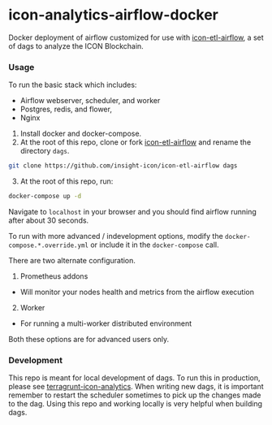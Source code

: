 # icon-analytics-airflow-docker

Docker deployment of airflow customized for use with [icon-etl-airflow](https://github.com/insight-icon/icon-etl-airflow), a set of dags to analyze the ICON Blockchain.

### Usage

To run the basic stack which includes:
- Airflow webserver, scheduler, and worker
- Postgres, redis, and flower, 
- Nginx

1. Install docker and docker-compose.  
2. At the root of this repo, clone or fork [icon-etl-airflow](https://github.com/insight-icon/icon-etl-airflow) and rename the directory `dags`. 
```bash
git clone https://github.com/insight-icon/icon-etl-airflow dags
```
3. At the root of this repo, run: 
```bash
docker-compose up -d 
``` 

Navigate to `localhost` in your browser and you should find airflow running after about 30 seconds. 

To run with more advanced / indevelopment options, modify the `docker-compose.*.override.yml` or include it in the `docker-compose` call. 

There are two alternate configuration. 

1. Prometheus addons 
- Will monitor your nodes health and metrics from the airflow execution 
2. Worker 
- For running a multi-worker distributed environment

Both these options are for advanced users only. 

### Development 

This repo is meant for local development of dags.  To run this in production, please see [terragrunt-icon-analytics](https://github.com/insight-icon/terragrunt-icon-analytics). When writing new dags, it is important remember to restart the scheduler sometimes to pick up the changes made to the dag.  Using this repo and working locally is very helpful when building dags. 
